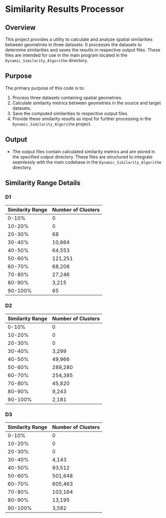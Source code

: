 # Similarity Results Processor

## Overview
This project provides a utility to calculate and analyze spatial similarities between geometries in three datasets. It processes the datasets to determine similarities and saves the results in respective output files. These files are intended for use in the main program located in the `Dynamic_Similarity_Algorithm` directory.

## Purpose
The primary purpose of this code is to:
1. Process three datasets containing spatial geometries.
2. Calculate similarity metrics between geometries in the source and target datasets.
3. Save the computed similarities to respective output files.
4. Provide these similarity results as input for further processing in the `Dynamic_Similarity_Algorithm` project.

## Output
- The output files contain calculated similarity metrics and are stored in the specified output directory. These files are structured to integrate seamlessly with the main codebase in the `Dynamic_Similarity_Algorithm` directory.

## Similarity Range Details

### D1
| Similarity Range | Number of Clusters |
|------------------|---------------------|
| 0-10%           | 0                   |
| 10-20%          | 0                   |
| 20-30%          | 68                  |
| 30-40%          | 10,864              |
| 40-50%          | 64,553              |
| 50-60%          | 121,251             |
| 60-70%          | 68,206              |
| 70-80%          | 27,246              |
| 80-90%          | 3,215               |
| 90-100%         | 65                  |

### D2
| Similarity Range | Number of Clusters |
|------------------|---------------------|
| 0-10%           | 0                   |
| 10-20%          | 0                   |
| 20-30%          | 0                   |
| 30-40%          | 3,299               |
| 40-50%          | 49,966              |
| 50-60%          | 289,280             |
| 60-70%          | 254,385             |
| 70-80%          | 45,820              |
| 80-90%          | 9,243               |
| 90-100%         | 2,181               |

### D3
| Similarity Range | Number of Clusters |
|------------------|---------------------|
| 0-10%           | 0                   |
| 10-20%          | 0                   |
| 20-30%          | 0                   |
| 30-40%          | 4,143               |
| 40-50%          | 93,512              |
| 50-60%          | 501,648             |
| 60-70%          | 605,463             |
| 70-80%          | 103,164             |
| 80-90%          | 13,195              |
| 90-100%         | 3,582               |

